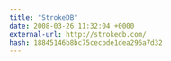 ```yaml
---
title: "StrokeDB"
date: 2008-03-26 11:32:04 +0000
external-url: http://strokedb.com/
hash: 18845146b8bc75cecbde1dea296a7d32
---
```



